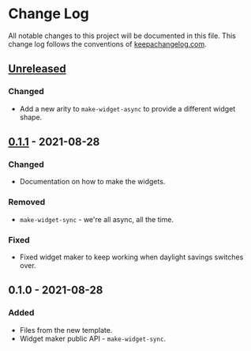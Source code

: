 # Change Log
All notable changes to this project will be documented in this file. This change log follows the conventions of [keepachangelog.com](http://keepachangelog.com/).

## [Unreleased]
### Changed
- Add a new arity to `make-widget-async` to provide a different widget shape.

## [0.1.1] - 2021-08-28
### Changed
- Documentation on how to make the widgets.

### Removed
- `make-widget-sync` - we're all async, all the time.

### Fixed
- Fixed widget maker to keep working when daylight savings switches over.

## 0.1.0 - 2021-08-28
### Added
- Files from the new template.
- Widget maker public API - `make-widget-sync`.

[Unreleased]: https://github.com/your-name/tornado/compare/0.1.1...HEAD
[0.1.1]: https://github.com/your-name/tornado/compare/0.1.0...0.1.1
